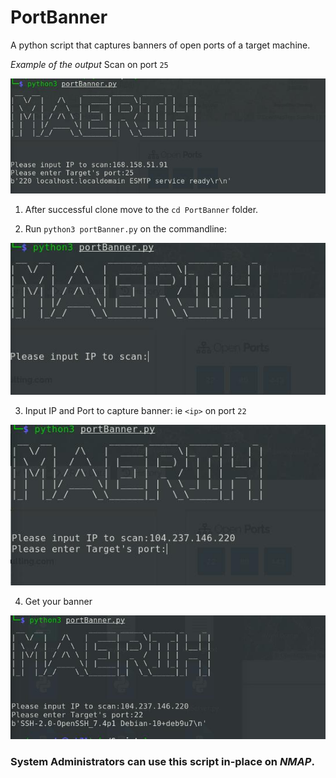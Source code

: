 # PortBanner
A python script that captures banners of open ports of a target machine.


*Example of the output* Scan on port `25`

![img](ip3.jpg)

1. After successful clone move to the `cd PortBanner` folder.

2. Run `python3 portBanner.py` on the commandline:

![img](ip.jpg)

3. Input IP and Port to capture banner: ie `<ip>` on port `22`

![img](ip1.jpg)

4. Get your banner

![img](ip2.jpg)


###  System Administrators can use this script in-place on *NMAP*.



